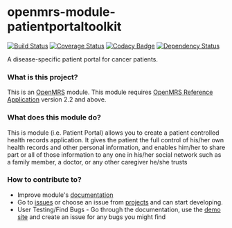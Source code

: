 openmrs-module-patientportaltoolkit
================================
[![Build Status](https://secure.travis-ci.org/personalcancertoolkit/openmrs-module-patientportaltoolkit.png?branch=master)](https://travis-ci.org/personalcancertoolkit/openmrs-module-patientportaltoolkit) [![Coverage Status](https://coveralls.io/repos/github/personalcancertoolkit/openmrs-module-patientportaltoolkit/badge.svg)](https://coveralls.io/github/personalcancertoolkit/openmrs-module-patientportaltoolkit) [![Codacy Badge](https://api.codacy.com/project/badge/Grade/15f0db14e5c945b19f695e40e79a7ee7)](https://www.codacy.com/app/maurya/openmrs-module-patientportaltoolkit?utm_source=github.com&amp;utm_medium=referral&amp;utm_content=maurya/openmrs-module-patientportaltoolkit&amp;utm_campaign=Badge_Grade) [![Dependency Status](https://www.versioneye.com/user/projects/57bdebd069d94900403f6263/badge.svg?style=flat-square)](https://www.versioneye.com/user/projects/57bdebd069d94900403f6263)

A disease-specific patient portal for cancer patients.


### What is this project?

This is an [OpenMRS](http://openmrs.org/) module. This module requires [OpenMRS Reference Application](http://openmrs.org/download/) version 2.2 and above.

### What does this module do?

This is module (i.e. Patient Portal) allows you to create a patient controlled health records application. It gives the patient the full control of his/her own health records and other personal information, and enables him/her to share part or all of those information to any one in his/her social network such as a family member, a doctor, or any other caregiver he/she trusts

### How to contribute to?

 - Improve module's [documentation](https://github.com/personalcancertoolkit/openmrs-module-patientportaltoolkit/wiki) 
 - Go to [issues](https://github.com/personalcancertoolkit/openmrs-module-patientportaltoolkit/issues) or choose an issue from [projects](https://github.com/personalcancertoolkit/openmrs-module-patientportaltoolkit/projects) and can start developing.
  - User Testing/Find Bugs - Go through the documentation, use the [demo site](https://personalcancertoolkit.org/openmrs/) and create an issue for any bugs you might find

